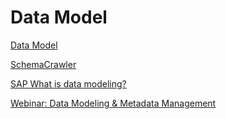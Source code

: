 # Data Model

[Data Model](https://www.gooddata.com/blog/what-a-data-model/)  

[SchemaCrawler](https://www.schemacrawler.com/diagramming.html)  

[SAP What is data modeling?](https://www.sap.com/products/technology-platform/datasphere/what-is-data-modeling.html)  

[Webinar: Data Modeling & Metadata Management](https://www.youtube.com/watch?v=jyva44uHoR4)  
